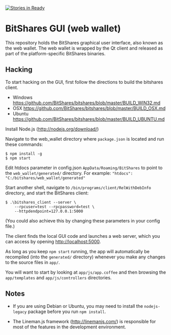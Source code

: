 [![Stories in Ready](https://badge.waffle.io/bitsuperlab/web_play.png?label=ready&title=Ready)](https://waffle.io/bitsuperlab/web_play)
# BitShares GUI (web wallet)

This repository holds the BitShares graphical user interface, also
known as the web wallet.  The web wallet is wrapped by the Qt client
and released as part of the platform-specific BitShares binaries.

## Hacking

To start hacking on the GUI, first follow the directions to build the bitshares client.

* Windows <https://github.com/BitShares/bitshares/blob/master/BUILD_WIN32.md>
* OSX <https://github.com/BitShares/bitshares/blob/master/BUILD_OSX.md>
* Ubuntu <https://github.com/BitShares/bitshares/blob/master/BUILD_UBUNTU.md>

Install Node.js (<http://nodejs.org/download/>)

Navigate to the web_wallet directory where `package.json` is located and run these commands:

    $ npm install -g
    $ npm start

Edit htdocs parameter in config.json  `AppData/Roaming/BitShares` to point to the `web_wallet/generated/` directory.  For example: ` "htdocs": "C:/bitshares/web_wallet/generated" `

Start another shell, navigate to `/bin/programs/client/RelWithDebInfo` directory, and start
the BitShares client:

    $ .\bitshares_client --server \
        --rpcuser=test --rpcpassword=test \
        --httpdendpoint=127.0.0.1:5000
(You could also achieve this by changing these parameters in your config file.)

The client finds the local GUI code and launches a web server, which
you can access by opening <http://localhost:5000>.  

As long as you keep `npm start` running, the app will automatically be
recompiled (into the `generated/` directory) whenever you make any
changes to the source files in `app/`.

You will want to start by looking at `app/js/app.coffee` and then
browsing the `app/templates` and `app/js/controllers` directories.

## Notes

* If you are using Debian or Ubuntu, you may need to install the
  `nodejs-legacy` package before you run `npm install`.

* The Lineman.js framework (<http://linemanjs.com/>) is responsible
  for most of the features in the development environment.
